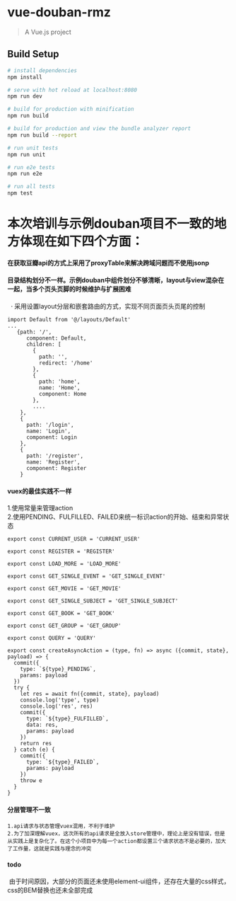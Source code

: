 # vue-douban-rmz

> A Vue.js project

## Build Setup

``` bash
# install dependencies
npm install

# serve with hot reload at localhost:8080
npm run dev

# build for production with minification
npm run build

# build for production and view the bundle analyzer report
npm run build --report

# run unit tests
npm run unit

# run e2e tests
npm run e2e

# run all tests
npm test
```

# 本次培训与示例douban项目不一致的地方体现在如下四个方面：  


#### 在获取豆瓣api的方式上采用了proxyTable来解决跨域问题而不使用jsonp  

#### 目录结构划分不一样。示例douban中组件划分不够清晰，layout与view混杂在一起，当多个页头页脚的时候维护与扩展困难
   · 采用设置layout分层和嵌套路由的方式，实现不同页面页头页尾的控制
```
import Default from '@/layouts/Default'
...
   {path: '/',
      component: Default,
      children: [
        {
          path: '',
          redirect: '/home'
        },
        {
          path: 'home',
          name: 'Home',
          component: Home
        },
        ....
    },
    {
      path: '/login',
      name: 'Login',
      component: Login
    },
    {
      path: '/register',
      name: 'Register',
      component: Register
    }
```

#### vuex的最佳实践不一样  
1.使用常量来管理action  
2.使用PENDING、FULFILLED、FAILED来统一标识action的开始、结束和异常状态  

```
export const CURRENT_USER = 'CURRENT_USER'

export const REGISTER = 'REGISTER'

export const LOAD_MORE = 'LOAD_MORE'

export const GET_SINGLE_EVENT = 'GET_SINGLE_EVENT'

export const GET_MOVIE = 'GET_MOVIE'

export const GET_SINGLE_SUBJECT = 'GET_SINGLE_SUBJECT'

export const GET_BOOK = 'GET_BOOK'

export const GET_GROUP = 'GET_GROUP'

export const QUERY = 'QUERY'

export const createAsyncAction = (type, fn) => async ({commit, state}, payload) => {
  commit({
    type: `${type}_PENDING`,
    params: payload
  })
  try {
    let res = await fn({commit, state}, payload)
    console.log('type', type)
    console.log('res', res)
    commit({
      type: `${type}_FULFILLED`,
      data: res,
      params: payload
    })
    return res
  } catch (e) {
    commit({
      type: `${type}_FAILED`,
      params: payload
    })
    throw e
  }
}
```
#### 分层管理不一致  
```
1.api请求与状态管理vuex混用，不利于维护  
2.为了加深理解vuex，这次所有的api请求是全放入store管理中，理论上是没有错误，但是从实践上是复杂化了。在这个小项目中为每一个action都设置三个请求状态不是必要的，加大了工作量，这就是实践与理念的冲突

```
#### todo
  由于时间原因，大部分的页面还未使用element-ui组件，还存在大量的css样式，css的BEM替换也还未全部完成

